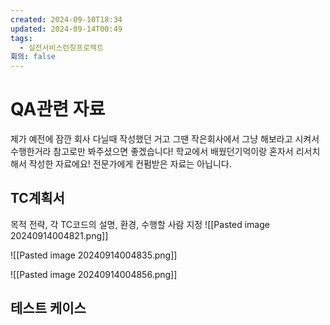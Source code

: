 ```yaml
---
created: 2024-09-10T18:34
updated: 2024-09-14T00:49
tags:
  - 실전서비스런칭프로젝트
회의: false
---
```


# QA관련 자료
제가 예전에 잠깐 회사 다닐때 작성했던 거고 그땐 작은회사에서 그냥 해보라고 시켜서 수행한거라 참고로만 봐주셨으면 좋겠습니다! 
학교에서 배웠던기억이랑 혼자서 리서치해서 작성한 자료에요! 전문가에게 컨펌받은 자료는 아닙니다.


## TC계획서
목적 전략, 각 TC코드의 설명, 환경, 수행할 사람 지정
![[Pasted image 20240914004821.png]]

![[Pasted image 20240914004835.png]]

![[Pasted image 20240914004856.png]]


## 테스트 케이스